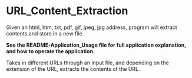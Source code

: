 # URL_Content_Extraction
Given an html, htm, txt, pdf, gif, jpeg, jpg address, program will extract contents and store in a new file

<b>See the README-Application_Usage file for full application explanation, and how to operate the application.</b>

Takes in different URLs through an input file, and depending on the extension of the URL, extracts the contents of the URL.
